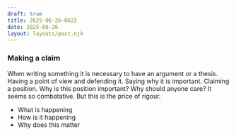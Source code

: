 ```yaml
---
draft: true
title: 2025-06-26-0622
date: 2025-06-26
layout: layouts/post.njk
---
```

### Making a claim
When writing something it is necessary to have an argument or a thesis. Having a point of view and defending it. Saying why it is important. Claiming a position. Why is this position important? Why should anyone care? It seems so combatative. But this is the price of rigour.
- What is happening
- How is it happening
- Why does this matter